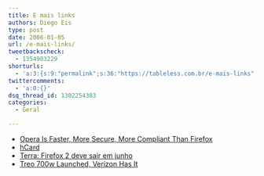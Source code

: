 ```yaml
---
title: E mais links
authors: Diego Eis
type: post
date: 2006-01-05
url: /e-mais-links/
tweetbackscheck:
  - 1354903229
shorturls:
  - 'a:3:{s:9:"permalink";s:36:"https://tableless.com.br/e-mais-links";s:7:"tinyurl";s:26:"https://tinyurl.com/3faom3x";s:4:"isgd";s:19:"https://is.gd/t1gcFw";}'
twittercomments:
  - 'a:0:{}'
dsq_thread_id: 1302254383
categories:
  - Geral

---
```

  * [Opera Is Faster, More Secure, More Compliant Than Firefox][1]
  * [hCard][2]
  * [Terra: Firefox 2 deve sair em junho][3]
  * [Treo 700w Launched, Verizon Has It][4]

 [1]: https://www.osnews.com/story.php?news_id=13175
 [2]: https://rockgrafia.com/rs/artigo/hcard/
 [3]: https://br-linux.org/linux/node/2532
 [4]: https://us.gizmodo.com/gadgets/cellphones/treo-700w-launched-verizon-has-it-146550.php